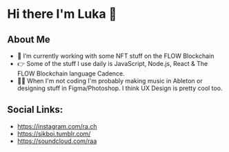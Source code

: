 # Hi there I'm Luka 👋

## About Me 

- 🔭 I’m currently working with some NFT stuff on the FLOW Blockchain
- 👉 Some of the stuff I use daily is JavaScript, Node.js, React & The FLOW Blockchain language Cadence.
- 👩‍🎨 When I'm not coding I'm probably making music in Ableton or designing stuff in Figma/Photoshop. I think UX Design is pretty cool too.

## Social Links:

- https://instagram.com/ra.ch
- https://sikboi.tumblr.com/
- https://soundcloud.com/raa

